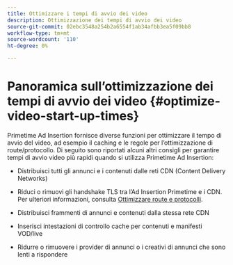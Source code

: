 ```yaml
---
title: Ottimizzare i tempi di avvio dei video
description: Ottimizzazione dei tempi di avvio dei video
source-git-commit: 02ebc3548a254b2a6554f1ab34afbb3ea5f09bb8
workflow-type: tm+mt
source-wordcount: '110'
ht-degree: 0%

---
```


# Panoramica sull’ottimizzazione dei tempi di avvio dei video {#optimize-video-start-up-times}

Primetime Ad Insertion fornisce diverse funzioni per ottimizzare il tempo di avvio del video, ad esempio il caching e le regole per l’ottimizzazione di route/protocollo. Di seguito sono riportati alcuni altri consigli per garantire tempi di avvio video più rapidi quando si utilizza Primetime Ad Insertion:

* Distribuisci tutti gli annunci e i contenuti dalle reti CDN (Content Delivery Networks)

* Riduci o rimuovi gli handshake TLS tra l’Ad Insertion Primetime e i CDN. Per ulteriori informazioni, consulta [Ottimizzare route e protocolli](optimize-routes-protocols.md).

* Distribuisci frammenti di annunci e contenuti dalla stessa rete CDN

* Inserisci intestazioni di controllo cache per contenuti e manifesti VOD/live

* Ridurre o rimuovere i provider di annunci o i creativi di annunci che sono lenti a rispondere
